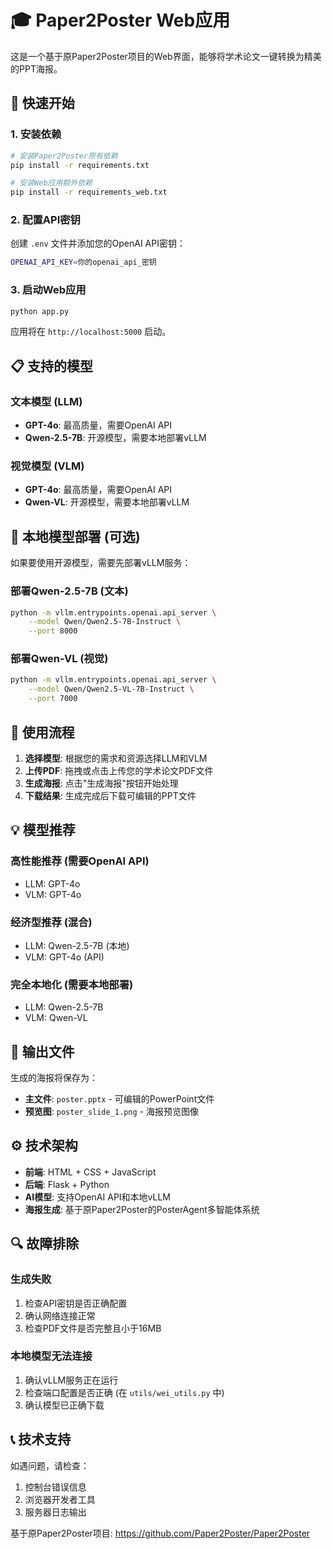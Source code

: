 # 🎓 Paper2Poster Web应用

这是一个基于原Paper2Poster项目的Web界面，能够将学术论文一键转换为精美的PPT海报。

## 🚀 快速开始

### 1. 安装依赖

```bash
# 安装Paper2Poster原有依赖
pip install -r requirements.txt

# 安装Web应用额外依赖
pip install -r requirements_web.txt
```

### 2. 配置API密钥

创建 `.env` 文件并添加您的OpenAI API密钥：

```bash
OPENAI_API_KEY=你的openai_api_密钥
```

### 3. 启动Web应用

```bash
python app.py
```

应用将在 `http://localhost:5000` 启动。

## 📋 支持的模型

### 文本模型 (LLM)
- **GPT-4o**: 最高质量，需要OpenAI API
- **Qwen-2.5-7B**: 开源模型，需要本地部署vLLM

### 视觉模型 (VLM)  
- **GPT-4o**: 最高质量，需要OpenAI API
- **Qwen-VL**: 开源模型，需要本地部署vLLM

## 🔧 本地模型部署 (可选)

如果要使用开源模型，需要先部署vLLM服务：

### 部署Qwen-2.5-7B (文本)
```bash
python -m vllm.entrypoints.openai.api_server \
    --model Qwen/Qwen2.5-7B-Instruct \
    --port 8000
```

### 部署Qwen-VL (视觉)
```bash
python -m vllm.entrypoints.openai.api_server \
    --model Qwen/Qwen2.5-VL-7B-Instruct \
    --port 7000
```

## 🎯 使用流程

1. **选择模型**: 根据您的需求和资源选择LLM和VLM
2. **上传PDF**: 拖拽或点击上传您的学术论文PDF文件
3. **生成海报**: 点击"生成海报"按钮开始处理
4. **下载结果**: 生成完成后下载可编辑的PPT文件

## 💡 模型推荐

### 高性能推荐 (需要OpenAI API)
- LLM: GPT-4o
- VLM: GPT-4o

### 经济型推荐 (混合)
- LLM: Qwen-2.5-7B (本地)
- VLM: GPT-4o (API)

### 完全本地化 (需要本地部署)
- LLM: Qwen-2.5-7B
- VLM: Qwen-VL

## 📁 输出文件

生成的海报将保存为：
- **主文件**: `poster.pptx` - 可编辑的PowerPoint文件
- **预览图**: `poster_slide_1.png` - 海报预览图像

## ⚙️ 技术架构

- **前端**: HTML + CSS + JavaScript
- **后端**: Flask + Python
- **AI模型**: 支持OpenAI API和本地vLLM
- **海报生成**: 基于原Paper2Poster的PosterAgent多智能体系统

## 🔍 故障排除

### 生成失败
1. 检查API密钥是否正确配置
2. 确认网络连接正常
3. 检查PDF文件是否完整且小于16MB

### 本地模型无法连接
1. 确认vLLM服务正在运行
2. 检查端口配置是否正确 (在 `utils/wei_utils.py` 中)
3. 确认模型已正确下载

## 📞 技术支持

如遇问题，请检查：
1. 控制台错误信息
2. 浏览器开发者工具
3. 服务器日志输出

基于原Paper2Poster项目: https://github.com/Paper2Poster/Paper2Poster 